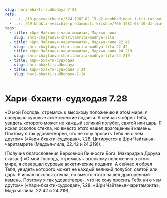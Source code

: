 ```yaml
---
slug: hari-bhakti-sudhodaya-7-28
refs:
  - ../../18-posvyaschenie/324-1982-02-15-a2-neobhodimost-i-tri-raznovidnosti-dikshi.md
  - ../../49-bhakti-velichie-predannosti-krishne/766-1981-03-10-d1-pravo-predannyh-na-gospoda-kak-predstavitelej-svarupa-shakti.md
tags:
  - title: «Шри Чайтанья-чаритамрита», Мадхья-лила
    slug: shri-chajtanya-charitamrita-madhya-lila
  - title: «Шри Чайтанья-чаритамрита», Мадхья-лила 22.42
    slug: shri-chajtanya-charitamrita-madhya-lila-22-42
  - title: «Шри Чайтанья-чаритамрита», Мадхья-лила 24.219
    slug: shri-chajtanya-charitamrita-madhya-lila-24-219
  - title: Хари-бхакти-судходая
    slug: hari-bhakti-sudhodaya
  - title: Хари-бхакти-судходая 7.28
    slug: hari-bhakti-sudhodaya-7-28
---
```


# Хари-бхакти-судходая 7.28

«О мой Господь, стремясь к высокому положению в этом мире, я совершал суровые аскетические подвиги. А сейчас я обрел Тебя, увидеть которого может не каждый великий полубог, святой или царь. Я искал осколок стекла, но вместо этого нашел драгоценный камень. Поэтому я так удовлетворен, что не хочу просить Тебя ни о чем другом» («Хари-бхакти-судходая», 7.28. Цитируется в Шри Чайтанья-чаритамрите (Мадхья-лила, 22.42 и 24.219)).


[Получив благословения Верховной Личности Бога, Махараджа Дхрува сказал:] «О мой Господь, стремясь к высокому положению в этом мире, я совершал суровые аскетические подвиги. А сейчас я обрел Тебя, увидеть которого может не каждый великий полубог, святой или царь. Я искал осколок стекла, но вместо этого нашел драгоценный камень. Поэтому я так удовлетворен, что не хочу просить Тебя ни о чем другом» («Хари-бхакти-судходая», 7.28; «Шри Чайтанья-чаритамрита», Мадхья-лила, 22.42 и 24.219).


